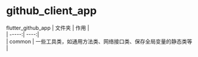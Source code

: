 # github_client_app
flutter_github_app
| 文件夹 | 作用 |  
| -----:| ----:|  
| common | 一些工具类，如通用方法类、网络接口类、保存全局变量的静态类等 |